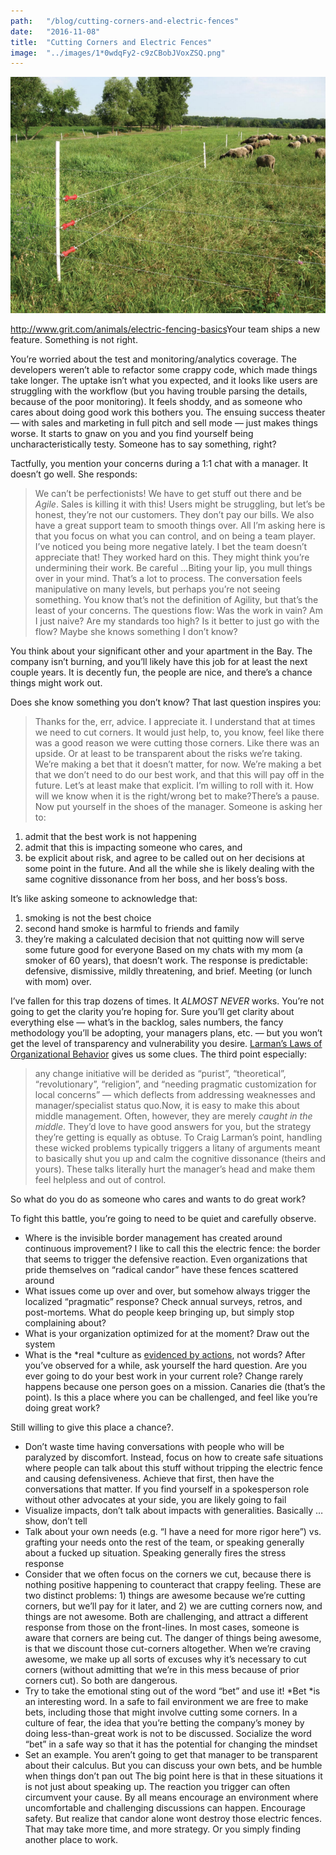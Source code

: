 ```yaml
---
path:	"/blog/cutting-corners-and-electric-fences"
date:	"2016-11-08"
title:	"Cutting Corners and Electric Fences"
image:	"../images/1*0wdqFy2-c9zCBobJVoxZSQ.png"
---
```


![](../images/1*0wdqFy2-c9zCBobJVoxZSQ.png)

<http://www.grit.com/animals/electric-fencing-basics>Your team ships a new feature. Something is not right.

You’re worried about the test and monitoring/analytics coverage. The developers weren’t able to refactor some crappy code, which made things take longer. The uptake isn’t what you expected, and it looks like users are struggling with the workflow (but you having trouble parsing the details, because of the poor monitoring). It feels shoddy, and as someone who cares about doing good work this bothers you. The ensuing success theater — with sales and marketing in full pitch and sell mode — just makes things worse. It starts to gnaw on you and you find yourself being uncharacteristically testy. Someone has to say something, right?

Tactfully, you mention your concerns during a 1:1 chat with a manager. It doesn’t go well. She responds:


> We can’t be perfectionists! We have to get stuff out there and be *Agile*. Sales is killing it with this! Users might be struggling, but let’s be honest, they’re not our customers. They don’t pay our bills. We also have a great support team to smooth things over. All I’m asking here is that you focus on what you can control, and on being a team player. I’ve noticed you being more negative lately. I bet the team doesn’t appreciate that! They worked hard on this. They might think you’re undermining their work. Be careful …Biting your lip, you mull things over in your mind. That’s a lot to process. The conversation feels manipulative on many levels, but perhaps you’re not seeing something. You know that’s not the definition of Agility, but that’s the least of your concerns. The questions flow: Was the work in vain? Am I just naive? Are my standards too high? Is it better to just go with the flow? Maybe she knows something I don’t know?

You think about your significant other and your apartment in the Bay. The company isn’t burning, and you’ll likely have this job for at least the next couple years. It is decently fun, the people are nice, and there’s a chance things might work out.

Does she know something you don’t know? That last question inspires you:


> Thanks for the, err, advice. I appreciate it. I understand that at times we need to cut corners. It would just help, to, you know, feel like there was a good reason we were cutting those corners. Like there was an upside. Or at least to be transparent about the risks we’re taking. We’re making a bet that it doesn’t matter, for now. We’re making a bet that we don’t need to do our best work, and that this will pay off in the future. Let’s at least make that explicit. I’m willing to roll with it. How will we know when it is the right/wrong bet to make?There’s a pause. Now put yourself in the shoes of the manager. Someone is asking her to:

1. admit that the best work is not happening
2. admit that this is impacting someone who cares, and
3. be explicit about risk, and agree to be called out on her decisions at some point in the future.
And all the while she is likely dealing with the same cognitive dissonance from her boss, and her boss’s boss.

It’s like asking someone to acknowledge that:

1. smoking is not the best choice
2. second hand smoke is harmful to friends and family
3. they’re making a calculated decision that not quitting now will serve some future good for everyone
Based on my chats with my mom (a smoker of 60 years), that doesn’t work. The response is predictable: defensive, dismissive, mildly threatening, and brief. Meeting (or lunch with mom) over.

I’ve fallen for this trap dozens of times. It *ALMOST NEVER* works. You’re not going to get the clarity you’re hoping for. Sure you’ll get clarity about everything else — what’s in the backlog, sales numbers, the fancy methodology you’ll be adopting, your managers plans, etc. — but you won’t get the level of transparency and vulnerability you desire. [Larman’s Laws of Organizational Behavior](http://www.craiglarman.com/wiki/index.php?title=Larman%27s_Laws_of_Organizational_Behavior) gives us some clues. The third point especially:


> any change initiative will be derided as “purist”, “theoretical”, “revolutionary”, “religion”, and “needing pragmatic customization for local concerns” — which deflects from addressing weaknesses and manager/specialist status quo.Now, it is easy to make this about middle management. Often, however, they are merely *caught in the middle*. They’d love to have good answers for you, but the strategy they’re getting is equally as obtuse. To Craig Larman’s point, handling these wicked problems typically triggers a litany of arguments meant to basically shut you up and calm the cognitive dissonance (theirs and yours). These talks literally hurt the manager’s head and make them feel helpless and out of control.

So what do you do as someone who cares and wants to do great work?

To fight this battle, you’re going to need to be quiet and carefully observe.

* Where is the invisible border management has created around continuous improvement? I like to call this the electric fence: the border that seems to trigger the defensive reaction. Even organizations that pride themselves on “radical candor” have these fences scattered around
* What issues come up over and over, but somehow always trigger the localized “pragmatic” response? Check annual surveys, retros, and post-mortems. What do people keep bringing up, but simply stop complaining about?
* What is your organization optimized for at the moment? Draw out the system
* What is the *real *culture as [evidenced by actions](https://medium.com/@johnpcutler/company-culture-is-44592c36958c), not words?
After you’ve observed for a while, ask yourself the hard question. Are you ever going to do your best work in your current role? Change rarely happens because one person goes on a mission. Canaries die (that’s the point). Is this a place where you can be challenged, and feel like you’re doing great work?

Still willing to give this place a chance?.

* Don’t waste time having conversations with people who will be paralyzed by discomfort. Instead, focus on how to create safe situations where people can talk about this stuff without tripping the electric fence and causing defensiveness. Achieve that first, then have the conversations that matter. If you find yourself in a spokesperson role without other advocates at your side, you are likely going to fail
* Visualize impacts, don’t talk about impacts with generalities. Basically … show, don’t tell
* Talk about your own needs (e.g. “I have a need for more rigor here”) vs. grafting your needs onto the rest of the team, or speaking generally about a fucked up situation. Speaking generally fires the stress response
* Consider that we often focus on the corners we cut, because there is nothing positive happening to counteract that crappy feeling. These are two distinct problems: 1) things are awesome because we’re cutting corners, but we’ll pay for it later, and 2) we are cutting corners now, and things are not awesome. Both are challenging, and attract a different response from those on the front-lines. In most cases, someone is aware that corners are being cut. The danger of things being awesome, is that we discount those cut-corners altogether. When we’re craving awesome, we make up all sorts of excuses why it’s necessary to cut corners (without admitting that we’re in this mess because of prior corners cut). So both are dangerous.
* Try to take the emotional sting out of the word “bet” and use it! *Bet *is an interesting word. In a safe to fail environment we are free to make bets, including those that might involve cutting some corners. In a culture of fear, the idea that you’re betting the company’s money by doing less-than-great work is not to be discussed. Socialize the word “bet” in a safe way so that it has the potential for changing the mindset
* Set an example. You aren’t going to get that manager to be transparent about their calculus. But you can discuss your own bets, and be humble when things don’t pan out
The big point here is that in these situations it is not just about speaking up. The reaction you trigger can often circumvent your cause. By all means encourage an environment where uncomfortable and challenging discussions can happen. Encourage safety. But realize that candor alone wont destroy those electric fences. That may take more time, and more strategy. Or you simply finding another place to work.

